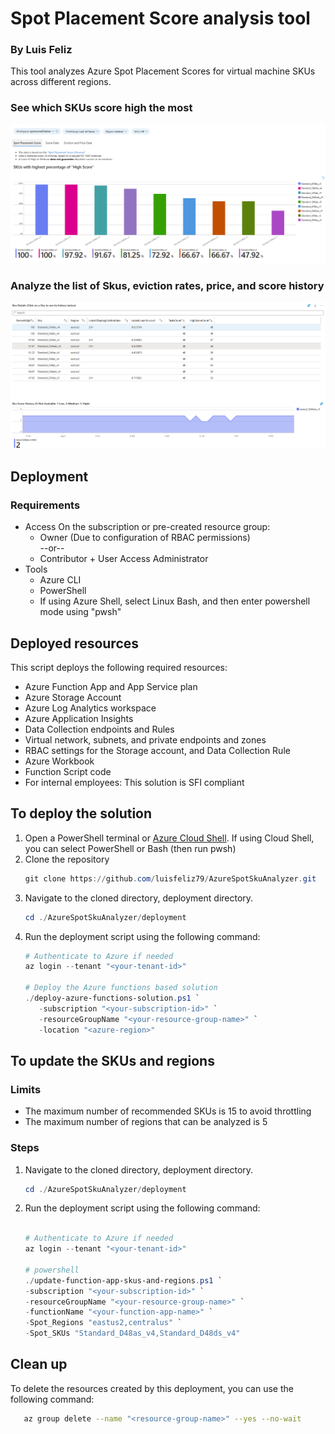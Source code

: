 # Spot Placement Score analysis tool
### By Luis Feliz

This tool analyzes Azure Spot Placement Scores for virtual machine SKUs across different regions.

### See which SKUs score high the most
![Azure Spot Placement Score Analysis Tool](./images/high-scoring-skus.png)

### Analyze the list of Skus, eviction rates, price, and score history
![Sku Analysis Grid](./images/sku-analysis-grid.png)

## Deployment

### Requirements
- Access
On the subscription or pre-created resource group:
   - Owner (Due to configuration of RBAC permissions)<br>
                --or--
   - Contributor + User Access Administrator
- Tools
   - Azure CLI
   - PowerShell
   - If using Azure Shell, select Linux Bash, and then enter powershell mode using "pwsh"

## Deployed resources
This script deploys the following required resources:
- Azure Function App and App Service plan
- Azure Storage Account
- Azure Log Analytics workspace
- Azure Application Insights
- Data Collection endpoints and Rules
- Virtual network, subnets, and private endpoints and zones
- RBAC settings for the Storage account, and Data Collection Rule
- Azure Workbook
- Function Script code
- For internal employees: This solution is SFI compliant

## To deploy the solution
1. Open a PowerShell terminal or [Azure Cloud Shell](https://shell.azure.com).  If using Cloud Shell, you can select PowerShell or Bash (then run pwsh)
2. Clone the repository
    ```powershell
    git clone https://github.com/luisfeliz79/AzureSpotSkuAnalyzer.git
    ```
3. Navigate to the cloned directory, deployment directory.
   ```powershell
   cd ./AzureSpotSkuAnalyzer/deployment
   ```
4. Run the deployment script using the following command:
   ```powershell   
   # Authenticate to Azure if needed
   az login --tenant "<your-tenant-id>"

   # Deploy the Azure functions based solution
   ./deploy-azure-functions-solution.ps1 `
      -subscription "<your-subscription-id>" `
      -resourceGroupName "<your-resource-group-name>" `
      -location "<azure-region>"
   ```

## To update the SKUs and regions
### Limits
- The maximum number of recommended SKUs is 15 to avoid throttling
- The maximum number of regions that can be analyzed is 5
### Steps
1.  Navigate to the cloned directory, deployment directory.
      ```powershell
      cd ./AzureSpotSkuAnalyzer/deployment
      ```
2. Run the deployment script using the following command:
   ```powershell
   
   # Authenticate to Azure if needed
   az login --tenant "<your-tenant-id>"

   # powershell
   ./update-function-app-skus-and-regions.ps1 `
   -subscription "<your-subscription-id>" `
   -resourceGroupName "<your-resource-group-name>" `
   -functionName "<your-function-app-name>" `
   -Spot_Regions "eastus2,centralus" `
   -Spot_SKUs "Standard_D48as_v4,Standard_D48ds_v4"
   ```

## Clean up
To delete the resources created by this deployment, you can use the following command:
```bash
   az group delete --name "<resource-group-name>" --yes --no-wait
```
